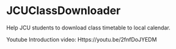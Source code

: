 # JCUClassDownloader
Help JCU students to download class timetable to local calendar.

Youtube Introduction video:
Https://youtu.be/2fnfDoJYEDM

